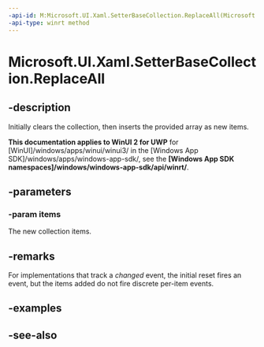 ```yaml
---
-api-id: M:Microsoft.UI.Xaml.SetterBaseCollection.ReplaceAll(Microsoft.UI.Xaml.SetterBase[])
-api-type: winrt method
---
```


<!-- Method syntax
public void ReplaceAll(Windows.UI.Xaml.SetterBase[] items)
-->

# Microsoft.UI.Xaml.SetterBaseCollection.ReplaceAll

## -description
Initially clears the collection, then inserts the provided array as new items.

**This documentation applies to WinUI 2 for UWP** for [WinUI]/windows/apps/winui/winui3/ in the [Windows App SDK]/windows/apps/windows-app-sdk/, see the **[Windows App SDK namespaces]/windows/windows-app-sdk/api/winrt/**.

## -parameters
### -param items
The new collection items.

## -remarks
For implementations that track a *changed* event, the initial reset fires an event, but the items added do not fire discrete per-item events.

## -examples

## -see-also
